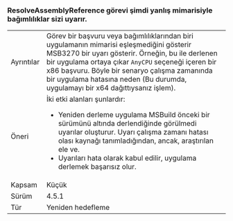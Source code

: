 ### <a name="resolveassemblyreference-task-now-warns-of-dependencies-with-the-wrong-architecture"></a>ResolveAssemblyReference görevi şimdi yanlış mimarisiyle bağımlılıklar sizi uyarır.

|   |   |
|---|---|
|Ayrıntılar|Görev bir başvuru veya bağımlılıklarından biri uygulamanın mimarisi eşleşmediğini gösterir MSB3270 bir uyarı gösterir. Örneğin, bu ile derlenen bir uygulama ortaya çıkar <code>AnyCPU</code> seçeneği içeren bir x86 başvuru. Böyle bir senaryo çalışma zamanında bir uygulama hatasına neden (Bu durumda, uygulamayı bir x64 dağıttıysanız işlem).|
|Öneri|İki etki alanları şunlardır:<ul><li>Yeniden derleme uygulama MSBuild önceki bir sürümünü altında derlendiğinde görülmedi uyarılar oluşturur. Uyarı çalışma zamanı hatası olası kaynağı tanımladığından, ancak, araştırılan ele ve.</li><li>Uyarıları hata olarak kabul edilir, uygulama derlemek başarısız olur.</li></ul>|
|Kapsam|Küçük|
|Sürüm|4.5.1|
|Tür|Yeniden hedefleme|

